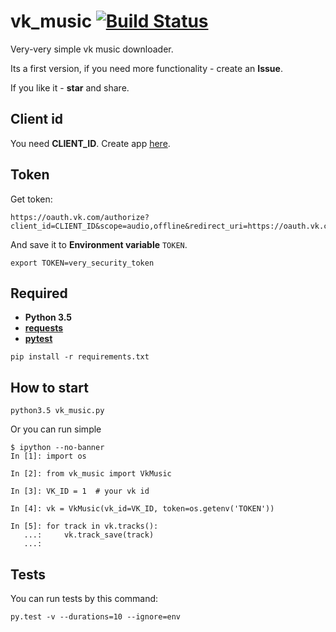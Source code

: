 # vk_music [![Build Status](https://travis-ci.org/stleon/vk_music.svg?branch=master)](https://travis-ci.org/stleon/vk_music)

Very-very simple vk music downloader.

Its a first version, if you need more functionality - create an **Issue**.

If you like it - **star** and share.

## Client id

You need **CLIENT_ID**. Create app [here](https://vk.com/dev/standalone).

## Token

Get token:

```
https://oauth.vk.com/authorize?client_id=CLIENT_ID&scope=audio,offline&redirect_uri=https://oauth.vk.com/blank.html&display=page&response_type=token
```

And save it to **Environment variable** `TOKEN`.

```
export TOKEN=very_security_token
```

## Required

- **Python 3.5**
- **[requests](https://github.com/kennethreitz/requests)**
- **[pytest](https://github.com/pytest-dev/pytest)**

```
pip install -r requirements.txt
```

## How to start

```
python3.5 vk_music.py
```

Or you can run simple

```
$ ipython --no-banner
In [1]: import os

In [2]: from vk_music import VkMusic

In [3]: VK_ID = 1  # your vk id

In [4]: vk = VkMusic(vk_id=VK_ID, token=os.getenv('TOKEN'))

In [5]: for track in vk.tracks():
   ...:     vk.track_save(track)
   ...:
```

## Tests

You can run tests by this command:

```
py.test -v --durations=10 --ignore=env
```